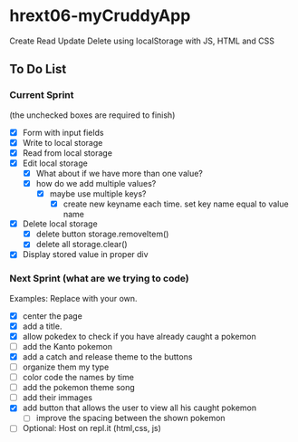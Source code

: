 # hrext06-myCruddyApp
Create Read Update Delete using localStorage with JS, HTML and CSS


## To Do List

### Current Sprint
(the unchecked boxes are required to finish)
- [x] Form with input fields
- [x] Write to local storage
- [x] Read from local storage
- [x] Edit local storage
    - [x] What about if we have more than one value?
    - [x] how do we add multiple values?
        - [x] maybe use multiple keys? 
             -[x] create new keyname each time. set key name equal to value name  

- [x] Delete local storage
    - [x] delete button storage.removeItem()
    - [x] delete all storage.clear()
- [x] Display stored value in proper div

### Next Sprint (what are we trying to code)
Examples: Replace with your own.
- [x] center the page 
- [x] add a title. 
- [x] allow pokedex to check if you have already caught a pokemon
- [ ] add the Kanto pokemon 
- [x] add a catch and release theme to the buttons
- [ ] organize them my type
- [ ] color code the names by time
- [ ] add the pokemon theme song
- [ ] add their immages 
- [x] add button that allows the user to view all his caught pokemon 
  - [ ] improve the spacing between the shown pokemon 

- [ ] Optional: Host on repl.it (html,css, js)
